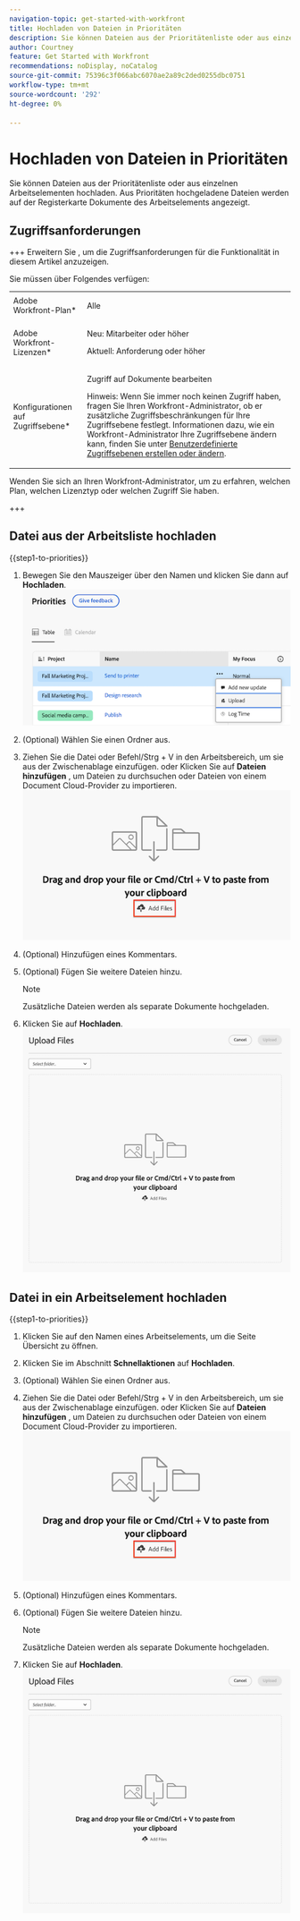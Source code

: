 ```yaml
---
navigation-topic: get-started-with-workfront
title: Hochladen von Dateien in Prioritäten
description: Sie können Dateien aus der Prioritätenliste oder aus einzelnen Arbeitselementen hochladen. Aus Prioritäten hochgeladene Dateien werden auf der Registerkarte Dokumente des Arbeitselements angezeigt.
author: Courtney
feature: Get Started with Workfront
recommendations: noDisplay, noCatalog
source-git-commit: 75396c3f066abc6070ae2a89c2ded0255dbc0751
workflow-type: tm+mt
source-wordcount: '292'
ht-degree: 0%

---
```



# Hochladen von Dateien in Prioritäten

Sie können Dateien aus der Prioritätenliste oder aus einzelnen Arbeitselementen hochladen. Aus Prioritäten hochgeladene Dateien werden auf der Registerkarte Dokumente des Arbeitselements angezeigt.

## Zugriffsanforderungen

+++ Erweitern Sie , um die Zugriffsanforderungen für die Funktionalität in diesem Artikel anzuzeigen.

Sie müssen über Folgendes verfügen:

<table style="table-layout:auto"> 
 <col> 
 <col> 
 <tbody> 
  <tr> 
   <td role="rowheader">Adobe Workfront-Plan*</td> 
   <td> <p> Alle</p> </td> 
  </tr> 
  <tr> 
   <td role="rowheader">Adobe Workfront-Lizenzen*</td> 
   <td> 
   <p>Neu: Mitarbeiter oder höher</p> 
   <p>Aktuell: Anforderung oder höher</p> </td> 
  </tr> 
  <tr> 
   <td role="rowheader">Konfigurationen auf Zugriffsebene*</td> 
   <td> <p>Zugriff auf Dokumente bearbeiten</p> <p>Hinweis: Wenn Sie immer noch keinen Zugriff haben, fragen Sie Ihren Workfront-Administrator, ob er zusätzliche Zugriffsbeschränkungen für Ihre Zugriffsebene festlegt. Informationen dazu, wie ein Workfront-Administrator Ihre Zugriffsebene ändern kann, finden Sie unter <a href="../../administration-and-setup/add-users/configure-and-grant-access/create-modify-access-levels.md" class="MCXref xref">Benutzerdefinierte Zugriffsebenen erstellen oder ändern</a>.</p> </td> 
  </tr> 
 </tbody> 
</table>

Wenden Sie sich an Ihren Workfront-Administrator, um zu erfahren, welchen Plan, welchen Lizenztyp oder welchen Zugriff Sie haben.

+++

## Datei aus der Arbeitsliste hochladen

{{step1-to-priorities}}

1. Bewegen Sie den Mauszeiger über den Namen und klicken Sie dann auf **Hochladen**.
   ![](assets/upload-file.png)
1. (Optional) Wählen Sie einen Ordner aus.
1. Ziehen Sie die Datei oder Befehl/Strg + V in den Arbeitsbereich, um sie aus der Zwischenablage einzufügen.
oder
Klicken Sie auf **Dateien hinzufügen** , um Dateien zu durchsuchen oder Dateien von einem Document Cloud-Provider zu importieren.
   ![](assets/add-files.png)
1. (Optional) Hinzufügen eines Kommentars.
1. (Optional) Fügen Sie weitere Dateien hinzu.

   >[!NOTE]
   >
   >Zusätzliche Dateien werden als separate Dokumente hochgeladen.
1. Klicken Sie auf **Hochladen**.
   ![](assets/upload-file-module.png)


## Datei in ein Arbeitselement hochladen

{{step1-to-priorities}}

1. Klicken Sie auf den Namen eines Arbeitselements, um die Seite Übersicht zu öffnen.
1. Klicken Sie im Abschnitt **Schnellaktionen** auf **Hochladen**.
1. (Optional) Wählen Sie einen Ordner aus.
1. Ziehen Sie die Datei oder Befehl/Strg + V in den Arbeitsbereich, um sie aus der Zwischenablage einzufügen.
oder
Klicken Sie auf **Dateien hinzufügen** , um Dateien zu durchsuchen oder Dateien von einem Document Cloud-Provider zu importieren.
   ![](assets/add-files.png)
1. (Optional) Hinzufügen eines Kommentars.
1. (Optional) Fügen Sie weitere Dateien hinzu.

   >[!NOTE]
   >
   >Zusätzliche Dateien werden als separate Dokumente hochgeladen.
1. Klicken Sie auf **Hochladen**.
   ![](assets/upload-file-module.png)